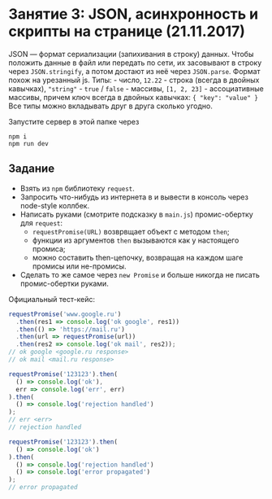 # Занятие 3: JSON, асинхронность и скрипты на странице (21.11.2017)

JSON — формат сериализации (запихивания в строку) данных. Чтобы положить данные в файл или передать по сети, их засовывают в строку через `JSON.stringify`, а потом достают из неё через `JSON.parse`. Формат похож на урезанный js. Типы:
    - число, `12.22`
    - строка (всегда в двойных кавычках), `"string"`
    - `true` / `false`
    - массивы, `[1, 2, 23]`
    - ассоциативные массивы, причем ключ всегда в двойных кавычках: `{ "key": "value" }`
Все типы можно вкладывать друг в друга сколько угодно.

Запустите сервер в этой папке через
```
npm i
npm run dev
```

## Задание

- Взять из `npm` библиотеку `request`.
- Запросить что-нибудь из интернета в и вывести в консоль через node-style коллбек.
- Написать руками (смотрите подсказку в `main.js`) промис-обертку для `request`:
  - `requestPromise(URL)` возврвщает объект с методом `then`;
  - функции из аргументов `then` вызываются как у настоящего промиса;
  - можно составить then-цепочку, возвращая на каждом шаге промисы или не-промисы.
- Сделать то же самое через `new Promise` и больше никогда не писать промис-обертки руками.

Официальный тест-кейс:
```js
requestPromise('www.google.ru')
  .then(res1 => console.log('ok google', res1))
  .then(() => 'https://mail.ru')
  .then(url => requestPromise(url))
  .then(res2 => console.log('ok mail', res2));
// ok google <google.ru response>
// ok mail <mail.ru response>

requestPromise('123123').then(
  () => console.log('ok'),
  err => console.log('err', err)
).then(
  () => console.log('rejection handled')
);
// err <err>
// rejection handled

requestPromise('123123').then(
  () => console.log('ok')
).then(
  () => console.log('rejection handled')
  () => console.log('error propagated')
);
// error propagated
```
